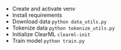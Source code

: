 * Create and activate venv
* Install requirements
* Download data `python data_utils.py`
* Tokenize data `python tokenize_utils.py`
* Initialize ClearML `clearml-init`
* Train model `python train.py`